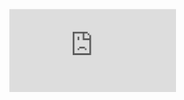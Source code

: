 <embed src="https://github.com/rahulmajethia/rahulmajethia.github.io/raw/master/resources/pdf/updated-aug-18.pdf" type="application/pdf" />
